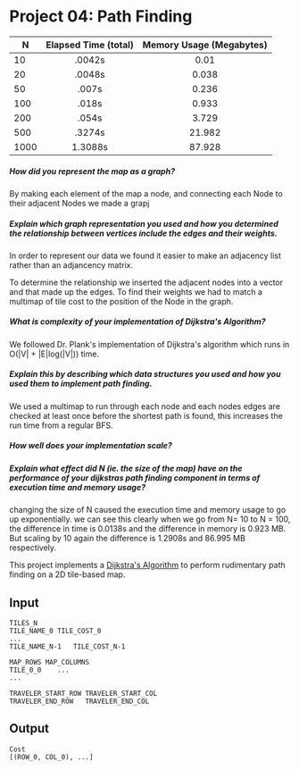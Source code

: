 Project 04: Path Finding
========================

N | Elapsed Time (total) | Memory Usage (Megabytes)
--- | :---: | :---:
10 | .0042s | 0.01 
20 | .0048s | 0.038
50 | .007s | 0.236
100 | .018s | 0.933
200 | .054s | 3.729
500 | .3274s | 21.982
1000 | 1.3088s | 87.928

##### How did you represent the map as a graph?

By making each element of the map a node, and connecting each Node to their adjacent Nodes we made a grapj

##### Explain which graph representation you used and how you determined the relationship between vertices include the edges and their weights.

In order to represent our data we found it easier to make an adjacency list rather than an adjancency matrix.

To determine the relationship we inserted the adjacent nodes into a vector and that made up the edges. To find their weights we had to match a multimap of tile cost to the position of the Node in the graph.

##### What is complexity of your implementation of Dijkstra's Algorithm?

We followed Dr. Plank's implementation of Dijkstra's algorithm which runs in O(|V| + |E|log(|V|)) time.

##### Explain this by describing which data structures you used and how you used them to implement path finding.

We used a multimap to run through each node and each nodes edges are checked at least once before the shortest path is found, this increases the run time from a regular BFS.

##### How well does your implementation scale?

##### Explain what effect did N (ie. the size of the map) have on the performance of your dijkstras path finding component in terms of execution time and memory usage?

changing the size of N caused the execution time and memory usage to go up exponentially. we can see this clearly when we go from N= 10 to N = 100, the difference in time is 0.0138s and the difference in memory is 0.923 MB. But scaling by 10 again the difference is 1.2908s and 86.995 MB respectively.

This project implements a [Dijkstra's Algorithm] to perform rudimentary path
finding on a 2D tile-based map.

[Dijkstra's Algorithm]: https://en.wikipedia.org/wiki/Dijkstra%27s_algorithm


Input
-----

    TILES_N
    TILE_NAME_0	TILE_COST_0
    ...
    TILE_NAME_N-1	TILE_COST_N-1

    MAP_ROWS MAP_COLUMNS
    TILE_0_0    ...
    ...

    TRAVELER_START_ROW TRAVELER_START_COL
    TRAVELER_END_ROW   TRAVELER_END_COL

Output
------

    Cost
    [(ROW_0, COL_0), ...]

